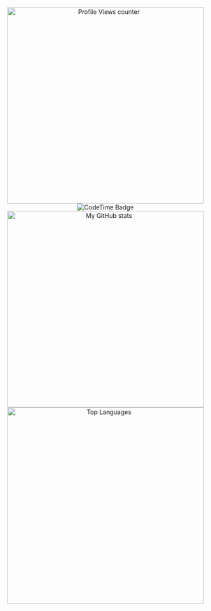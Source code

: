 <div align="center">
  <img src="https://komarev.com/ghpvc/?username=RuskyDev&theme=tokyonight&style=for-the-badge" alt="Profile Views counter" width=450px />
  <img href="https://codetime.dev" alt="CodeTime Badge" src="https://shields.jannchie.com/endpoint?style=for-the-badge&color=222&url=https%3A%2F%2Fapi.codetime.dev%2Fv3%2Fusers%2Fshield%3Fuid%3D18018">
  <img src="https://github-readme-stats.vercel.app/api?username=RuskyDev&theme=tokyonight&count_private=true&show_icons=true&custom_title=Stats%20of%20RuskyDev&hide_border=true" width=450px alt="My GitHub stats"/>
  <img src="https://github-readme-stats.vercel.app/api/top-langs/?username=RuskyDev&theme=tokyonight&count_private=true&show_icons=true&layout=compact&custom_title=Top%20Languages%20of%20RuskyDev&hide_border=true" width=450px alt="Top Languages"/>
</div>
